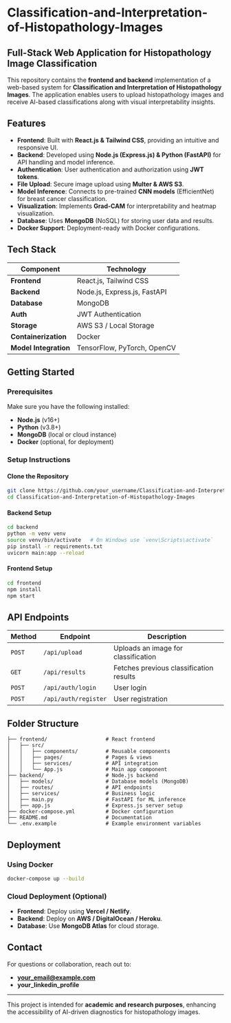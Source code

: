 # Classification-and-Interpretation-of-Histopathology-Images

## Full-Stack Web Application for Histopathology Image Classification

This repository contains the **frontend and backend** implementation of a web-based system for **Classification and Interpretation of Histopathology Images**. The application enables users to upload histopathology images and receive AI-based classifications along with visual interpretability insights.

## Features

- **Frontend**: Built with **React.js & Tailwind CSS**, providing an intuitive and responsive UI.
- **Backend**: Developed using **Node.js (Express.js) & Python (FastAPI)** for API handling and model inference.
- **Authentication**: User authentication and authorization using **JWT tokens**.
- **File Upload**: Secure image upload using **Multer & AWS S3**.
- **Model Inference**: Connects to pre-trained **CNN models** (EfficientNet) for breast cancer classification.
- **Visualization**: Implements **Grad-CAM** for interpretability and heatmap visualization.
- **Database**: Uses **MongoDB** (NoSQL) for storing user data and results.
- **Docker Support**: Deployment-ready with Docker configurations.

## Tech Stack

| Component  | Technology |
|------------|------------|
| **Frontend** | React.js, Tailwind CSS |
| **Backend**  | Node.js, Express.js, FastAPI |
| **Database** | MongoDB |
| **Auth**     | JWT Authentication |
| **Storage**  | AWS S3 / Local Storage |
| **Containerization** | Docker |
| **Model Integration** | TensorFlow, PyTorch, OpenCV |

## Getting Started

### Prerequisites
Make sure you have the following installed:

- **Node.js** (v16+)
- **Python** (v3.8+)
- **MongoDB** (local or cloud instance)
- **Docker** (optional, for deployment)

### Setup Instructions
#### Clone the Repository
```bash
git clone https://github.com/your_username/Classification-and-Interpretation-of-Histopathology-Images.git
cd Classification-and-Interpretation-of-Histopathology-Images
```

#### Backend Setup
```bash
cd backend
python -m venv venv
source venv/bin/activate   # On Windows use `venv\Scripts\activate`
pip install -r requirements.txt
uvicorn main:app --reload
```

#### Frontend Setup
```bash
cd frontend
npm install
npm start
```

## API Endpoints
| Method | Endpoint | Description |
|--------|----------|-------------|
| `POST` | `/api/upload` | Uploads an image for classification |
| `GET` | `/api/results` | Fetches previous classification results |
| `POST` | `/api/auth/login` | User login |
| `POST` | `/api/auth/register` | User registration |

## Folder Structure
```
├── frontend/                   # React frontend
│   ├── src/
│   │   ├── components/         # Reusable components
│   │   ├── pages/              # Pages & views
│   │   ├── services/           # API integration
│   │   └── App.js              # Main app component
├── backend/                    # Node.js backend
│   ├── models/                 # Database models (MongoDB)
│   ├── routes/                 # API endpoints
│   ├── services/               # Business logic
│   ├── main.py                 # FastAPI for ML inference
│   ├── app.js                  # Express.js server setup
├── docker-compose.yml          # Docker configuration
├── README.md                   # Documentation
└── .env.example                # Example environment variables
```

## Deployment

### Using Docker
```bash
docker-compose up --build
```

### Cloud Deployment (Optional)
- **Frontend**: Deploy using **Vercel / Netlify**.
- **Backend**: Deploy on **AWS / DigitalOcean / Heroku**.
- **Database**: Use **MongoDB Atlas** for cloud storage.

## Contact
For questions or collaboration, reach out to:
- **your_email@example.com**
- **your_linkedin_profile**

---
This project is intended for **academic and research purposes**, enhancing the accessibility of AI-driven diagnostics for histopathology images.
